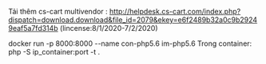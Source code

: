 Tải thêm cs-cart multivendor : http://helpdesk.cs-cart.com/index.php?dispatch=download.download&file_id=2079&ekey=e6f2489b32a0c9b29249eaf5a7fd314b (lincense:8/1/2020-7/2/2020)


docker run -p 8000:8000 --name con-php5.6 im-php5.6
Trong container: php -S ip_container:port -t .
